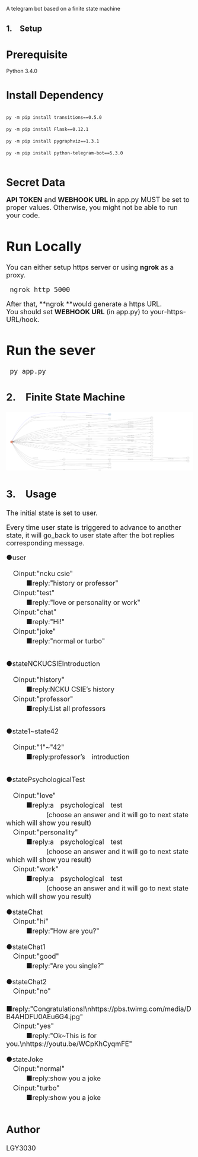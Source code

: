 <font size=４>A telegram bot based on a finite state machine<br />
## <font size=５>1.　Setup ##

# <font size=４>Prerequisite #
<font size=３>Python 3.4.0
# <font size=２>Install Dependency #
 <pre> <code> 
<font size=３>py -m pip install transitions==0.5.0<br />
<font size=３>py -m pip install Flask==0.12.1<br />
<font size=３>py -m pip install pygraphviz==1.3.1<br />
<font size=３>py -m pip install python-telegram-bot==5.3.0<br />
</code></pre>
# <font size=４>Secret Data #
<font size=4>**API TOKEN** and **WEBHOOK URL** in app.py MUST be set to proper values. Otherwise, you might not be able to run your code.
# <font size=４>Run Locally #
<font size=３>You can either setup https server or using **ngrok** as a proxy.
<pre> <code><font size=4>ngrok http 5000
</code></pre>
<font size=３>After that, **ngrok **would generate a https URL.<br />
<font size=３>You should set **WEBHOOK URL** (in app.py) to your-https-URL/hook.<br />
# <font size=４>Run the sever #
<pre> <code><font size=4>py app.py
</code></pre>
## <font size=５>2.　Finite State Machine ##
![](https://github.com/LGY3030/Chat-Bot-on-Telegram/blob/master/img/show-fsm.png)<br />
## <font size=５>3.　Usage ##
<font size=３>The initial state is set to user.

Every time user state is triggered to advance to another state, it will go_back to user state after the bot replies corresponding message.

●user<br />

　○input:"ncku csie"<br />
　　　■reply:"history or professor"<br />
　○input:"test"<br />
　　　■reply:"love or personality or work"<br />
　○input:"chat"<br />
　　　■reply:"Hi!"<br />
　○input:"joke"<br />
　　　■reply:"normal or turbo"<br /><br />

●stateNCKUCSIEIntroduction<br />

　○input:"history"<br />
　　　■reply:NCKU CSIE’s history<br />
　○input:"professor"<br />
　　　■reply:List all professors<br /><br />

●state1~state42<br />

　○input:"1"~"42"<br />
　　　■reply:professor’s　introduction<br /><br />

●statePsychologicalTest<br />

　○input:"love"<br />
　　　■reply:a　psychological　test<br />
　　　　　　(choose an answer and it will go to next state which will show you result)<br />
　○input:"personality"<br />
　　　■reply:a　psychological　test<br />
　　　　　　(choose an answer and it will go to next state which will show you result)<br />
　○input:"work"<br />
　　　■reply:a　psychological　test<br />
　　　　　　(choose an answer and it will go to next state which will show you result)<br /><br />
●stateChat   <br />
　○input:"hi"<br />
　　　■reply:"How are you?"<br /><br />
●stateChat1<br />
　○input:"good"<br />
　　　■reply:"Are you single?"<br /><br />
●stateChat2<br />
　○input:"no"<br />
　　　■reply:"Congratulations!\nhttps://pbs.twimg.com/media/DB4AHDFU0AEu6G4.jpg"<br />
　○input:"yes"<br />
　　　■reply:"Ok~This is for you.\nhttps://youtu.be/WCpKhCyqmFE"<br /><br />
●stateJoke<br />
　○input:"normal"<br />
　　　■reply:show you a joke<br />
　○input:"turbo"<br />
　　　■reply:show you a joke<br /><br />
## <font size=５>Author ##
<font size=３>LGY3030
